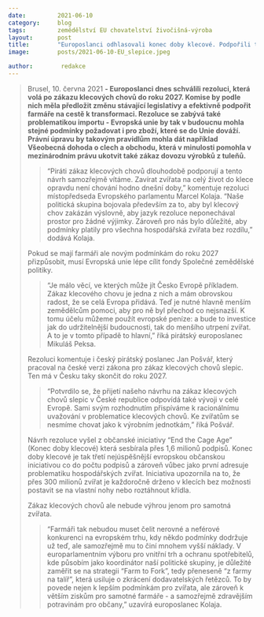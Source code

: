 ```yaml
---
date:         2021-06-10
category:     blog
tags:         zemědělství EU chovatelství živočišná-výroba
layout:       post
title:        "Europoslanci odhlasovali konec doby klecové. Podpořili tak iniciativu více než 1,6 milionů lidí"
image:        posts/2021-06-10-EU_slepice.jpeg

author:        redakce
---  
```


> Brusel, 10. června 2021 **- Europoslanci dnes schválili rezoluci, která volá po zákazu klecových chovů do roku 2027. Komise by podle nich měla předložit změnu stávající legislativy a efektivně podpořit farmáře na cestě k transformaci. Rezoluce se zabývá také problematikou importu - Evropská unie by tak v budoucnu mohla stejné podmínky požadovat i pro zboží, které se do Unie dováží. Právní úpravu by takovým pravidlům mohla dát například Všeobecná dohoda o clech a obchodu, která v minulosti pomohla v mezinárodním právu ukotvit také zákaz dovozu výrobků z tuleňů.**
>
> > “Piráti zákaz klecových chovů dlouhodobě podporují a tento návrh samozřejmě vítáme. Zavírat zvířata na celý život do klece opravdu není chování hodno dnešní doby,” komentuje rezoluci místopředseda Evropského parlamentu Marcel Kolaja. “Naše politická skupina bojovala především za to, aby byl klecový chov zakázán výslovně, aby jazyk rezoluce neponechával prostor pro žádné výjimky. Zároveň pro nás bylo důležité, aby podmínky platily pro všechna hospodářská zvířata bez rozdílu,” dodává Kolaja.
>
> Pokud se mají farmáři ale novým podmínkám do roku 2027 přizpůsobit, musí Evropská unie lépe cílit fondy Společné zemědělské politiky.
>
> > “Je málo věcí, ve kterých může jít Česko Evropě příkladem. Zákaz klecového chovu je jedna z nich a mám obrovskou radost, že se celá Evropa přidává. Teď je nutné hlavně menším zemědělcům pomoci, aby pro ně byl přechod co nejsnazší. K tomu účelu můžeme použít evropské peníze: a bude to investice jak do udržitelnější budoucnosti, tak do menšího utrpení zvířat. A to je v tomto případě to hlavní,” říká pirátský europoslanec Mikuláš Peksa.
>
> Rezoluci komentuje i český pirátský poslanec Jan Pošvář, který pracoval na české verzi zákona pro zákaz klecových chovů slepic. Ten má v Česku taky skončit do roku 2027.
>
> > “Potvrdilo se, že přijetí našeho návrhu na zákaz klecových chovů slepic v České republice odpovídá také vývoji v celé Evropě. Sami svým rozhodnutím přispíváme k racionálnímu uvažování v problematice klecových chovů. Ke zvířatům se nesmíme chovat jako k výrobním jednotkám,” říká Pošvář.
>
> Návrh rezoluce vyšel z občanské iniciativy “End the Cage Age” (Konec doby klecové) která sesbírala přes 1,6 milionů podpisů. Konec doby klecové je tak třetí nejúspěšnější evropskou občanskou iniciativou co do počtu podpisů a zároveň vůbec jako první adresuje problematiku hospodářských zvířat. Iniciativa upozornila na to, že přes 300 milionů zvířat je každoročně drženo v klecích bez možnosti postavit se na vlastní nohy nebo roztáhnout křídla.
>
> Zákaz klecových chovů ale nebude výhrou jenom pro samotná zvířata.
>
> > “Farmáři tak nebudou muset čelit nerovné a neférové konkurenci na evropském trhu, kdy někdo podmínky dodržuje už teď, ale samozřejmě mu to činí mnohem vyšší náklady. V europarlamentním výboru pro vnitřní trh a ochranu spotřebitelů, kde působím jako koordinátor naší politické skupiny, je důležité zaměřit se na strategii “Farm to Fork”, tedy přeneseně “z farmy na talíř”, která usiluje o zkrácení dodavatelských řetězců. To by povede nejen k lepším podmínkám pro zvířata, ale zároveň k větším ziskům pro samotné farmáře - a samozřejmě zdravějším potravinám pro občany,” uzavírá europoslanec Kolaja.
